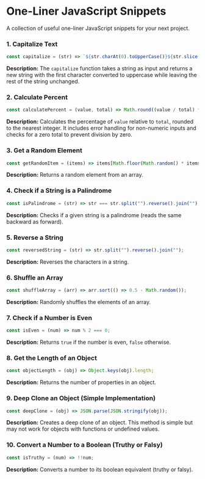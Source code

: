 # One-Liner JavaScript Snippets

A collection of useful one-liner JavaScript snippets for your next project.

### 1. Capitalize Text

```javascript
const capitalize = (str) => `${str.charAt(0).toUpperCase()}${str.slice(1)}`;
```

**Description:** The `capitalize` function takes a string as input and returns a new string with the first character converted to uppercase while leaving the rest of the string unchanged.

### 2. Calculate Percent

```javascript
const calculatePercent = (value, total) => Math.round((value / total) * 100);
```

**Description:** Calculates the percentage of `value` relative to `total`, rounded to the nearest integer. It includes error handling for non-numeric inputs and checks for a zero total to prevent division by zero.

### 3. Get a Random Element

```javascript
const getRandomItem = (items) => items[Math.floor(Math.random() * items.length)];
```

**Description:** Returns a random element from an array.

### 4. Check if a String is a Palindrome

```javascript
const isPalindrome = (str) => str === str.split("").reverse().join("");
```

**Description:** Checks if a given string is a palindrome (reads the same backward as forward).

### 5. Reverse a String

```javascript
const reversedString = (str) => str.split("").reverse().join("");
```

**Description:** Reverses the characters in a string.

### 6. Shuffle an Array

```javascript
const shuffleArray = (arr) => arr.sort(() => 0.5 - Math.random());
```

**Description:** Randomly shuffles the elements of an array.

### 7. Check if a Number is Even

```javascript
const isEven = (num) => num % 2 === 0;
```

**Description:** Returns `true` if the number is even, `false` otherwise.

### 8. Get the Length of an Object

```javascript
const objectLength = (obj) => Object.keys(obj).length;
```

**Description:** Returns the number of properties in an object.

### 9. Deep Clone an Object (Simple Implementation)

```javascript
const deepClone = (obj) => JSON.parse(JSON.stringify(obj));
```

**Description:** Creates a deep clone of an object. This method is simple but may not work for objects with functions or undefined values.

### 10. Convert a Number to a Boolean (Truthy or Falsy)

```javascript
const isTruthy = (num) => !!num;
```

**Description:** Converts a number to its boolean equivalent (truthy or falsy).
